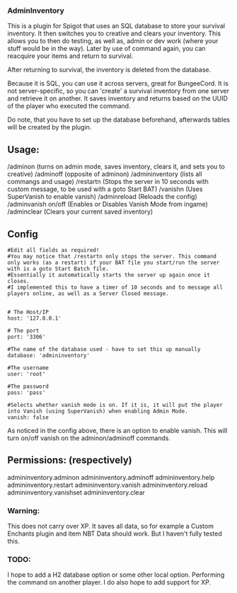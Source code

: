 ### AdminInventory

This is a plugin for Spigot that uses an SQL database to store your survival inventory. It then switches you to creative and clears your inventory. This allows you to then do testing, as well as, admin or dev work (where your stuff would be in the way). Later by use of command again, you can reacquire your items and return to survival.

After returning to survival, the inventory is deleted from the database.

Because it is SQL, you can use it across servers, great for BungeeCord. It is not server-specific, so you can 'create' a survival inventory from one server and retrieve it on another. It saves inventory and returns based on the UUID of the player who executed the command.


Do note, that you have to set up the database beforehand, afterwards tables will be created by the plugin.

## Usage:
/adminon (turns on admin mode, saves inventory, clears it, and sets you to creative)
/adminoff (opposite of adminon)
/admininventory (lists all commangs and usage)
/restartn (Stops the server in 10 seconds with custom message, to be used with a goto Start BAT)
/vanishn (Uses SuperVanish to enable vanish)
/adminreload (Reloads the config)
/adminvanish on/off (Enables or Disables Vanish Mode from ingame)
/adminclear (Clears your current saved inventory)



## Config
```
#Edit all fields as required!
#You may notice that /restartn only stops the server. This command only works (as a restart) if your BAT file you start/run the server with is a goto Start Batch file.
#Essentially it automatically starts the server up again once it closes.
#I implemented this to have a timer of 10 seconds and to message all players online, as well as a Server Closed message.


# The Host/IP
host: '127.0.0.1'

# The port
port: '3306'

#The name of the database used - have to set this up manually
database: 'admininventory'

#The username
user: 'root'

#The password
pass: 'pass'

#Selects whether vanish mode is on. If it is, it will put the player into Vanish (using SuperVanish) when enabling Admin Mode.
vanish: false
```

As noticed in the config above, there is an option to enable vanish. This will turn on/off vanish on the adminon/adminoff commands.

## Permissions: (respectively)
admininventory.adminon
admininventory.adminoff
admininventory.help
admininventory.restart
admininventory.vanish
admininventory.reload
admininventory.vanishset
admininventory.clear

### Warning:
This does not carry over XP.
It saves all data, so for example a Custom Enchants plugin and item NBT Data should work. But I haven't fully tested this.

### TODO:
I hope to add a H2 database option or some other local option.
Performing the command on another player.
I do also hope to add support for XP.
